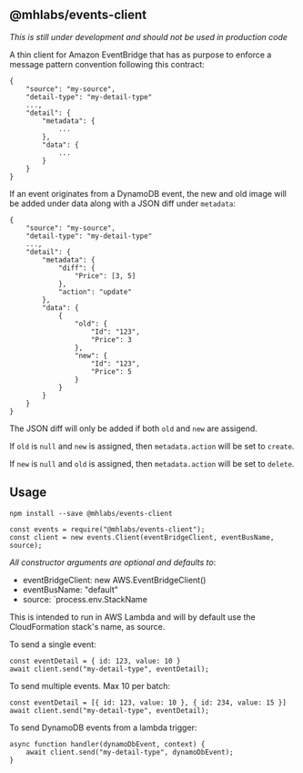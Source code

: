 ## @mhlabs/events-client

_This is still under development and should not be used in production code_

A thin client for Amazon EventBridge that has as purpose to enforce a message pattern convention following this contract:

```
{
    "source": "my-source",
    "detail-type": "my-detail-type"
    ...,
    "detail": {
        "metadata": {
            ...
        },
        "data": {
            ...
        }
    }
}
```

If an event originates from a DynamoDB event, the new and old image will be added under data along with a JSON diff under `metadata`:

```
{
    "source": "my-source",
    "detail-type": "my-detail-type"
    ...,
    "detail": {
        "metadata": {
            "diff": {
                "Price": [3, 5]
            },
            "action": "update"
        },
        "data": {
            {
                "old": {
                    "Id": "123",
                    "Price": 3
                },
                "new": {
                    "Id": "123",
                    "Price": 5
                }
            }
        }
    }
}
```

The JSON diff will only be added if both `old` and `new` are assigend.

If `old` is `null` and `new` is assigned, then `metadata.action` will be set to `create`.

If `new` is `null` and `old` is assigned, then `metadata.action` will be set to `delete`.

## Usage

`npm install --save @mhlabs/events-client`

```
const events = require("@mhlabs/events-client");
const client = new events.Client(eventBridgeClient, eventBusName, source);
```

_All constructor arguments are optional and defaults to_:

- eventBridgeClient: new AWS.EventBridgeClient()
- eventBusName: "default"
- source: `process.env.StackName

This is intended to run in AWS Lambda and will by default use the CloudFormation stack's name, as source.

To send a single event:

```
const eventDetail = { id: 123, value: 10 }
await client.send("my-detail-type", eventDetail);
```

To send multiple events. Max 10 per batch:
```
const eventDetail = [{ id: 123, value: 10 }, { id: 234, value: 15 }]
await client.send("my-detail-type", eventDetail);
```

To send DynamoDB events from a lambda trigger:
```
async function handler(dynamoDbEvent, context) {
    await client.send("my-detail-type", dynamoDbEvent);
}
```

